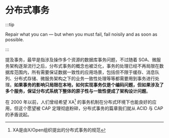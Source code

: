 # 分布式事务

:::tip <a/>

Repair what you can — but when you must fail, fail noisily and as soon as possible.

:::

提及事务，最早是指涉及操作多个资源的数据库事务问题，不过随着 SOA、微服务架构逐渐流行之后，分布式事务的概念也被泛化，事务的处理已经不再局限在数据库范围内，所有需要保证数据一致性的应用场景，包括但不限于缓存、消息队列、分布式存储、微服务架构之下的业务一致性处理等等都需要用到事务进行处理。**如果事务的影响只局限在本地，如何实现事务仅是个编码问题，但如果涉及了多个服务，保证分布式系统下整体的原子性与一致性便成了架构设计问题**。

在 2000 年以前，人们曾经希望 XA[^1] 的事务机制在分布式环境下也能良好的应用，但这个愿望被 CAP 定理彻底粉碎，分布式事务的篇章我们就从 ACID 与 CAP 的矛盾说起。

[^1]: XA是由X/Open组织提出的分布式事务的规范
